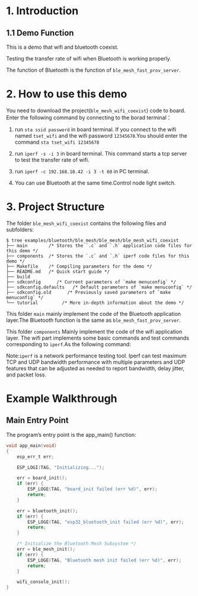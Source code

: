 # 1. Introduction
## 1.1 Demo Function

This is a demo that wifi and bluetooth coexist.

Testing the transfer rate of wifi when Bluetooth is working properly.

The function of Bluetooth is the function of `ble_mesh_fast_prov_server`.

# 2. How to use this demo
You need to download the project(`ble_mesh_wifi_coexist`) code to board.
Enter the following command by connecting to the borad terminal：
1. run `sta ssid password` in board terminal.
If you connect to the wifi named `tset_wifi` and the wifi password `12345678`.You should enter the command `sta tset_wifi 12345678`

2. run `iperf -s -i 3` in board terminal.
This command starts a tcp server to test the transfer rate of wifi.

3. run `iperf -c 192.168.10.42 -i 3 -t 60` in PC terminal.

4. You can use Bluetooth at the same time.Control node light switch.

# 3. Project Structure
The folder `ble_mesh_wifi_coexist` contains the following files and subfolders:

```
$ tree examples/bluetooth/ble_mesh/ble_mesh/ble_mesh_wifi_coexist
├── main        /* Stores the `.c` and `.h` application code files for this demo */
├── components  /* Stores the `.c` and `.h` iperf code files for this demo */
├── Makefile    /* Compiling parameters for the demo */
├── README.md   /* Quick start guide */
├── build
├── sdkconfig      /* Current parameters of `make menuconfig` */
├── sdkconfig.defaults   /* Default parameters of `make menuconfig` */
├── sdkconfig.old      /* Previously saved parameters of `make menuconfig` */
└── tutorial         /* More in-depth information about the demo */
```
This folder `main` mainly implement the code of the Bluetooth application layer.The Bluetooth function is the same as `ble_mesh_fast_prov_server`.

This folder `components` Mainly implement the code of the wifi application layer.
The wifi part implements some basic commands and test commands corresponding to `iperf`.As the following command:


Note:`iperf` is a network performance testing tool. Iperf can test maximum TCP and UDP bandwidth performance with multiple parameters and UDP features that can be adjusted as needed to report bandwidth, delay jitter, and packet loss.

# Example Walkthrough
## Main Entry Point
The program’s entry point is the app_main() function:
```c
void app_main(void)
{
    esp_err_t err;

    ESP_LOGI(TAG, "Initializing...");

    err = board_init();
    if (err) {
        ESP_LOGE(TAG, "board_init failed (err %d)", err);
        return;
    }

    err = bluetooth_init();
    if (err) {
        ESP_LOGE(TAG, "esp32_bluetooth_init failed (err %d)", err);
        return;
    }

    /* Initialize the Bluetooth Mesh Subsystem */
    err = ble_mesh_init();
    if (err) {
        ESP_LOGE(TAG, "Bluetooth mesh init failed (err %d)", err);
        return;
    }

    wifi_console_init();
}
```
